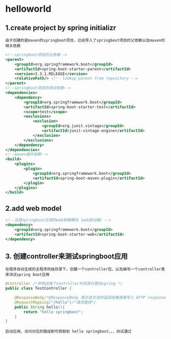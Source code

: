 # helloworld
## 1.create project by spring initializr
    由于创建的是maven的springboot项目，已经导入了springboot项目的父依赖以及maven的相关依赖
```xml
<!--springboot项目的父依赖-->
<parent>
    <groupId>org.springframework.boot</groupId>
    <artifactId>spring-boot-starter-parent</artifactId>
    <version>2.3.1.RELEASE</version>
    <relativePath/> <!-- lookup parent from repository -->
</parent>
<!--springboot项目的测试依赖-->
<dependencies>
    <dependency>
        <groupId>org.springframework.boot</groupId>
        <artifactId>spring-boot-starter-test</artifactId>
        <scope>test</scope>
        <exclusions>
            <exclusion>
                <groupId>org.junit.vintage</groupId>
                <artifactId>junit-vintage-engine</artifactId>
            </exclusion>
        </exclusions>
    </dependency>
</dependencies>
<!--maven插件依赖-->
<build>
    <plugins>
        <plugin>
            <groupId>org.springframework.boot</groupId>
            <artifactId>spring-boot-maven-plugin</artifactId>
        </plugin>
    </plugins>
</build>
```
## 2.add web model
```xml
<!--这是springboot应用的web依赖模块（web启动器）-->
<dependency>
    <groupId>org.springframework.boot</groupId>
    <artifactId>spring-boot-starter-web</artifactId>
</dependency>
```
## 3. 创建controller来测试springboot应用
    在程序自动生成的主程序同级目录下，创建一个controller包，以及编写一个controller类来测试spring boot应用
```java
@Controller /*声明这是个controller并将其托管给spring */
public class TestController {

    @ResponseBody/*@ResponseBody 表示该方法的返回结果直接写入 HTTP response body 中，通常用来返回JSON数据或者是XML数据。*/
    @RequestMapping("/hello")/*请求路径*/
    public String hello(){
        return "hello springboot";
    }
}
```
    启动应用，访问对应的路径即可获取到 hello springboot，，，测试通过